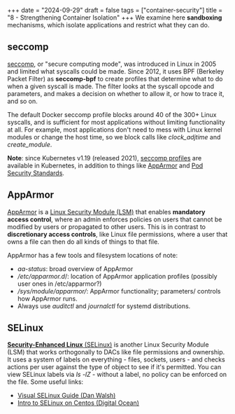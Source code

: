 +++
date = "2024-09-29"
draft = false
tags = ["container-security"]
title = "8 - Strengthening Container Isolation"
+++
We examine here **sandboxing** mechanisms, which isolate applications and restrict what they can do.

## seccomp

[seccomp](https://en.wikipedia.org/wiki/Seccomp), or "secure computing mode", was introduced in Linux in 2005 and limited what syscalls could be made. Since 2012, it uses BPF (Berkeley Packet Filter) as **seccomp-bpf** to create profiles that determine what to do when a given syscall is made. The filter looks at the syscall opcode and parameters, and makes a decision on whether to allow it, or how to trace it, and so on.

The default Docker seccomp profile blocks around 40 of the 300+ Linux syscalls, and is sufficient for most applications without limiting functionality at all. For example, most applications don't need to mess with Linux kernel modules or change the host time, so we block calls like *clock_adjtime* and *create_module*.

**Note**: since Kubernetes v1.19 (released 2021), [seccomp profiles](https://kubernetes.io/docs/tutorials/security/seccomp/) are available in Kubernetes, in addition to things like [AppArmor](https://kubernetes.io/docs/tutorials/security/apparmor/) and [Pod Security Standards](https://kubernetes.io/docs/tutorials/security/cluster-level-pss/).

## AppArmor

[AppArmor](https://apparmor.net/) is a [Linux Security Module (LSM)](https://en.wikipedia.org/wiki/Linux_Security_Modules) that enables **mandatory access control**, where an admin enforces policies on users that cannot be modified by users or propagated to other users. This is in contrast to **discretionary access controls**, like Linux file permissions, where a user that owns a file can then do all kinds of things to that file.

AppArmor has a few tools and filesystem locations of note:

- *aa-status*: broad overview of AppArmor
- */etc/apparmor.d*/: location of AppArmor application profiles (possibly user ones in /etc/apparmor?)
- */sys/module/apparmor/*: AppArmor functionality; parameters/ controls how AppArmor runs.
- Always use *auditctl* and *journalctl* for systemd distributions.

## SELinux

[**Security-Enhanced Linux**](https://en.wikipedia.org/wiki/Security-Enhanced_Linux)[ (SELinux)](https://en.wikipedia.org/wiki/Security-Enhanced_Linux) is another Linux Security Module (LSM) that works orthogonally to DACs like file permissions and ownership. It uses a system of labels on everything - files, sockets, users - and checks actions per user against the type of object to see if it's permitted. You can view SELinux labels via *ls -lZ* - without a label, no policy can be enforced on the file. Some useful links:

- [Visual SELinux Guide (Dan Walsh)](https://opensource.com/business/13/11/selinux-policy-guide)
- [Intro to SELinux on Centos (Digital Ocean)](https://www.digitalocean.com/community/tutorials/an-introduction-to-selinux-on-centos-7-part-1-basic-concepts)